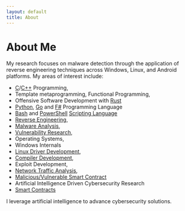 ```yaml
---
layout: default
title: About
---
```

# About Me
My research focuses on malware detection through the application of reverse engineering techniques across Windows, Linux, and Android platforms. 
My areas of interest include:

* [C](https://github.com/cybersecurity-dev?tab=repositories&q=cprogramming&type=&language=&sort=name)/[C++](https://github.com/cybersecurity-dev?tab=repositories&q=&type=&language=c%2B%2B&sort=name) Programming,
* Template metaprogramming, Functional Programming,
* Offensive Software Development with [Rust](https://github.com/cybersecurity-dev?tab=repositories&q=rust&type=&language=&sort=name)
* [Python](https://github.com/cybersecurity-dev?tab=repositories&q=&type=&language=python&sort=name), [Go](https://github.com/cybersecurity-dev?tab=repositories&q=golang&type=&language=&sort=name) and [F#](https://github.com/cybersecurity-dev?tab=repositories&q=fsharp&type=&language=&sort=name) Programming Language
* [Bash](https://github.com/cybersecurity-dev?tab=repositories&q=&type=&language=shell&sort=name) and [PowerShell](https://github.com/cybersecurity-dev?tab=repositories&q=&type=&language=powershell&sort=name) [Scripting Language](https://github.com/cybersecurity-dev?tab=repositories&q=scripting-language&type=&language=&sort=name)
* [Reverse Engineering](https://github.com/cybersecurity-dev?tab=repositories&q=reverse&type=&language=&sort=name),
* [Malware Analysis](https://github.com/cybersecurity-dev?tab=repositories&q=Malware&type=&language=&sort=name),
* [Vulnerability Research](https://github.com/cybersecurity-dev?tab=repositories&q=vulnerability&type=&language=&sort=name),
* Operating Systems,
* Windows Internals
* [Linux Driver Development](https://github.com/cybersecurity-dev?tab=repositories&q=linux-driver&type=&language=&sort=name),
* [Compiler Development](https://github.com/cybersecurity-dev?tab=repositories&q=compiler&type=&language=&sort=name),
* Exploit Development,
* [Network Traffic Analysis](https://github.com/cybersecurity-dev?tab=repositories&q=network-traffic&type=&language=&sort=name),
* [Malicious/Vulnerable Smart Contract](https://github.com/cybersecurity-dev?tab=repositories&q=smart-contract&type=&language=&sort=name) 
* Artificial Intelligence Driven Cybersecurity Research
* [Smart Contracts](https://github.com/cybersecurity-dev?tab=repositories&q=smart-contracts&type=&language=&sort=name)

I leverage artificial intelligence to advance cybersecurity solutions.
